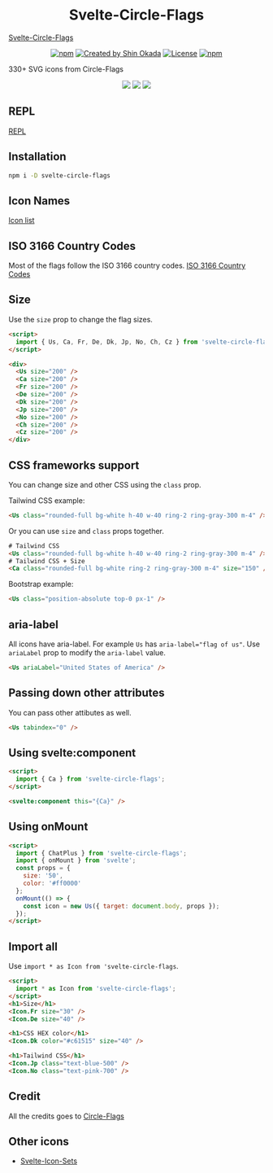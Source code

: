 <h1 align="center">Svelte-Circle-Flags</h1>
<a  align="center" href="https://shinokada.github.io/svelte-circle-flags/">Svelte-Circle-Flags</a>

<p align="center">
<a href="https://www.npmjs.com/package/svelte-circle-flags" rel="nofollow"><img src="https://img.shields.io/npm/v/svelte-circle-flags" alt="npm"></a>
<a href="https://twitter.com/shinokada" rel="nofollow"><img src="https://img.shields.io/badge/created%20by-@shinokada-4BBAAB.svg" alt="Created by Shin Okada"></a>
<a href="http://www.apache.org/licenses/" rel="nofollow"><img src="https://img.shields.io/github/license/shinokada/svelte-circle-flags" alt="License"></a>
<a href="https://www.npmjs.com/package/svelte-circle-flags" rel="nofollow"><img src="https://img.shields.io/npm/dw/svelte-circle-flags.svg" alt="npm"></a>
</p>

330+ SVG icons from Circle-Flags

<p align="center">
<img src="https://raw.githubusercontent.com/shinokada/svelte-circle-flags/main/static/images/circle-flags1.webp" />

<img src="https://raw.githubusercontent.com/shinokada/svelte-circle-flags/main/static/images/circle-flags2.webp" />

<img src="https://raw.githubusercontent.com/shinokada/svelte-circle-flags/main/static/images/circle-flags3.webp" />
</p>

## REPL

[REPL](https://svelte.dev/repl/382095078be04da7a5008b7f5e41d5c8?version=3.48.0)

## Installation

```sh
npm i -D svelte-circle-flags
```

## Icon Names

[Icon list](https://github.com/shinokada/svelte-circle-flags/blob/main/icon-list.md)

## ISO 3166 Country Codes

Most of the flags follow the ISO 3166 country codes.
[ISO 3166 Country Codes](https://github.com/shinokada/svelte-circle-flags/blob/main/iso-3166-country-codes.md)

## Size

Use the `size` prop to change the flag sizes.

```html
<script>
  import { Us, Ca, Fr, De, Dk, Jp, No, Ch, Cz } from 'svelte-circle-flags';
</script>

<div>
  <Us size="200" />
  <Ca size="200" />
  <Fr size="200" />
  <De size="200" />
  <Dk size="200" />
  <Jp size="200" />
  <No size="200" />
  <Ch size="200" />
  <Cz size="200" />
</div>
```

## CSS frameworks support

You can change size and other CSS using the `class` prop.

Tailwind CSS example:

```html
<Us class="rounded-full bg-white h-40 w-40 ring-2 ring-gray-300 m-4" />
```

Or you can use `size` and `class` props together.

```html
# Tailwind CSS
<Us class="rounded-full bg-white h-40 w-40 ring-2 ring-gray-300 m-4" />
# Tailwind CSS + Size
<Ca class="rounded-full bg-white ring-2 ring-gray-300 m-4" size="150" />
```

Bootstrap example:

```html
<Us class="position-absolute top-0 px-1" />
```

## aria-label

All icons have aria-label. For example `Us` has `aria-label="flag of us"`.
Use `ariaLabel` prop to modify the `aria-label` value.

```html
<Us ariaLabel="United States of America" />
```

## Passing down other attributes

You can pass other attibutes as well.

```html
<Us tabindex="0" />
```

## Using svelte:component

```html
<script>
  import { Ca } from 'svelte-circle-flags';
</script>

<svelte:component this="{Ca}" />
```

## Using onMount

```html
<script>
  import { ChatPlus } from 'svelte-circle-flags';
  import { onMount } from 'svelte';
  const props = {
    size: '50',
    color: '#ff0000'
  };
  onMount(() => {
    const icon = new Us({ target: document.body, props });
  });
</script>
```

## Import all

Use `import * as Icon from 'svelte-circle-flags`.


```html
<script>
  import * as Icon from 'svelte-circle-flags';
</script>
<h1>Size</h1>
<Icon.Fr size="30" />
<Icon.De size="40" />

<h1>CSS HEX color</h1>
<Icon.Dk color="#c61515" size="40" />

<h1>Tailwind CSS</h1>
<Icon.Jp class="text-blue-500" />
<Icon.No class="text-pink-700" />
```

## Credit

All the credits goes to [Circle-Flags](https://github.com/HatScripts/circle-flags)

## Other icons

- [Svelte-Icon-Sets](https://svelte-svg-icons.vercel.app/)